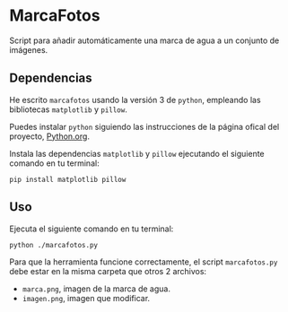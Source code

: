 # MarcaFotos

Script para añadir automáticamente una marca de agua a un conjunto de imágenes.

## Dependencias

He escrito `marcafotos` usando la versión 3 de `python`, empleando las bibliotecas `matplotlib` y `pillow`.

Puedes instalar `python` siguiendo las instrucciones de la página ofical del proyecto, [Python.org](https://www.python.org).

Instala las dependencias `matplotlib` y `pillow` ejecutando el siguiente comando en tu terminal:
```
pip install matplotlib pillow
```

## Uso

Ejecuta el siguiente comando en tu terminal:
```
python ./marcafotos.py
```

Para que la herramienta funcione correctamente, el script `marcafotos.py` debe estar en la misma carpeta que otros 2 archivos:

- `marca.png`, imagen de la marca de agua.
- `imagen.png`, imagen que modificar.

